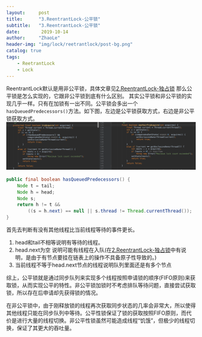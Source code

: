 ```yaml
---
layout:     post
title:      "3.ReentrantLock-公平锁"
subtitle:   "3.ReentrantLock-公平锁"
date:        2019-10-14
author:     "ZhaoLe"
header-img: "img/lock/reetrantlock/post-bg.png"
catalog: true
tags:
    - ReetrantLock
    - Lock
---
```


ReentrantLock默认是用非公平锁，具体文章见[2.ReentrantLock-独占锁](http://jinlipool.com/2019/10/14/reetrantlock_lock2/)
那么公平锁是怎么实现的，它跟非公平锁到底有什么区别。
其实公平锁和非公平锁的实现几乎一样。只有在加锁有一出不同。公平锁会多出一个`hasQueuedPredecessors()`方法。如下图，左边是公平锁获取方式，右边是非公平锁获取方式。
![dd1c6b8ee22bff9043e9072e33f48892](/img/lock/reetrantlock/reentrantlock-code.png)

```java
public final boolean hasQueuedPredecessors() {
    Node t = tail; 
    Node h = head;
    Node s;
    return h != t &&
        ((s = h.next) == null || s.thread != Thread.currentThread());
}
```
首先去判断有没有其他线程比当前线程等待的事件更长。
 1. head和tail不相等说明有等待的线程。
 2. head.next为空 说明可能有线程在入队(在[2.ReentrantLock-独占锁](http://jinlipool.com/2019/10/14/reetrantlock_lock2/)中有说明，是由于有节点要挂在链表上的操作不具备原子性导致的。)
 3. 当前线程不等于head.next节点的线程说明队列里面还是有多个节点


综上，公平锁就是通过同步队列来实现多个线程按照申请锁的顺序(FIFO原则)来获取锁，从而实现公平的特性。非公平锁加锁时不考虑排队等待问题，直接尝试获取锁，所以存在后申请却先获得锁的情况。

在非公平锁中，由于刚释放锁的线程再次获取同步状态的几率会非常大，所以使得其他线程只能在同步队列中等待。公平性锁保证了锁的获取按照FIFO原则，而代价是进行大量的线程切换。非公平性锁虽然可能造成线程“饥饿”，但极少的线程切换，保证了其更大的吞吐量。